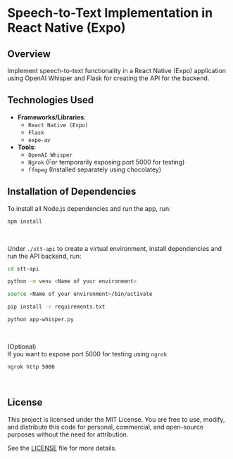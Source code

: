 # Speech-to-Text Implementation in React Native (Expo)

## Overview

Implement speech-to-text functionality in a React Native (Expo) application using OpenAI Whisper and Flask for creating the API for the backend.

## Technologies Used

- **Frameworks/Libraries**:
  - `React Native (Expo)`
  - `Flask`
  - `expo-av`
- **Tools**:
  - `OpenAI Whisper`
  - `Ngrok` (For temporarily exposing port 5000 for testing)
  - `ffmpeg` (Installed separately using chocolatey)

## Installation of Dependencies

To install all Node.js dependencies and run the app, run:

```bash
npm install
```

<br>

Under `./stt-api` to create a virtual environment, install dependencies and run the API backend, run:

```bash
cd stt-api
```

```bash
python -m venv <Name of your environment>
```

```bash
source <Name of your environment>/bin/activate
```

```bash
pip install -r requirements.txt
```

```bash
python app-whisper.py
```

<br>

(Optional) <br>
If you want to expose port 5000 for testing using `ngrok`

```bash
ngrok http 5000
```

<br>

## License

This project is licensed under the MIT License. You are free to use, modify, and distribute this code for personal, commercial, and open-source purposes without the need for attribution.

See the [LICENSE](/LICENSE) file for more details.
